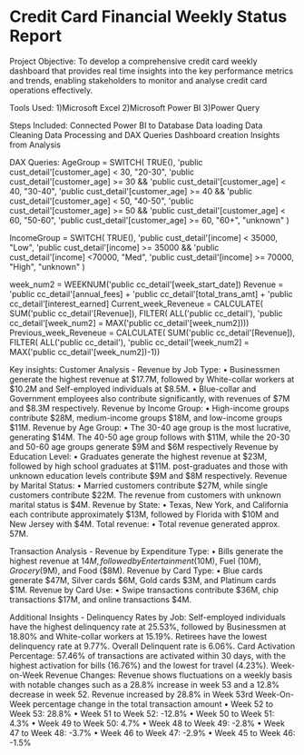 # Credit Card Financial Weekly Status Report

Project Objective: 
To develop a comprehensive credit card weekly dashboard that provides real time insights into the key performance metrics and trends, enabling stakeholders to monitor and analyse credit card operations effectively. 

Tools Used:
1)Microsoft Excel 
2)Microsoft Power BI
3)Power Query

Steps Included:
Connected Power BI to Database
Data loading
Data Cleaning
Data Processing and DAX Queries
Dashboard creation
Insights from Analysis

DAX Queries:
AgeGroup = SWITCH(
TRUE(),
'public cust_detail'[customer_age] < 30, "20-30",
'public cust_detail'[customer_age] >= 30 && 'public cust_detail'[customer_age] < 40, "30-40",
'public cust_detail'[customer_age] >= 40 && 'public cust_detail'[customer_age] < 50, "40-50",
'public cust_detail'[customer_age] >= 50 && 'public cust_detail'[customer_age] < 60, "50-60",
'public cust_detail'[customer_age] >= 60, "60+",
"unknown"
)

IncomeGroup = SWITCH(
TRUE(),
'public cust_detail'[income] < 35000, "Low",
'public cust_detail'[income] >= 35000 && 'public cust_detail'[income] <70000, "Med",
'public cust_detail'[income] >= 70000, "High",
"unknown"
)

week_num2 = WEEKNUM('public cc_detail'[week_start_date])
Revenue = 'public cc_detail'[annual_fees] + 'public cc_detail'[total_trans_amt] + 'public cc_detail'[interest_earned]
Current_week_Reveneue = CALCULATE(
SUM('public cc_detail'[Revenue]),
FILTER(
ALL('public cc_detail'),
'public cc_detail'[week_num2] = MAX('public cc_detail'[week_num2])))
Previous_week_Reveneue = CALCULATE(
SUM('public cc_detail'[Revenue]),
FILTER(
ALL('public cc_detail'),
'public cc_detail'[week_num2] = MAX('public cc_detail'[week_num2])-1))

Key insights:
Customer Analysis -
Revenue by Job Type:
•	Businessmen generate the highest revenue at $17.7M, followed by White-collar workers at $10.2M and Self-employed individuals at $8.5M.
•	Blue-collar and Government employees also contribute significantly, with revenues of $7M and $8.3M respectively.
Revenue by Income Group:
•	High-income groups contribute $28M, medium-income groups $18M, and low-income groups $11M.
Revenue by Age Group:
•	The 30-40 age group is the most lucrative, generating $14M. The 40-50 age group follows with $11M, while the 20-30 and 50-60 age groups generate $9M and $6M respectively
Revenue by Education Level:
•	Graduates generate the highest revenue at $23M, followed by high school graduates at $11M. post-graduates and those with unknown education levels contribute $9M and $8M respectively.
Revenue by Marital Status:
•	Married customers contribute $27M, while single customers contribute $22M. The revenue from customers with unknown marital status is $4M.
Revenue by State:
•	Texas, New York, and California each contribute approximately $13M, followed by Florida with $10M and New Jersey with $4M.
Total revenue:
•	Total revenue generated approx. 57M.

Transaction Analysis -
Revenue by Expenditure Type:
•	Bills generate the highest revenue at $14M, followed by Entertainment ($10M), Fuel ($10M), Grocery ($9M), and Food ($8M).
Revenue by Card Type:
•	Blue cards generate $47M, Silver cards $6M, Gold cards $3M, and Platinum cards $1M.
Revenue by Card Use:
•	Swipe transactions contribute $36M, chip transactions $17M, and online transactions $4M.

Additional Insights -
Delinquency Rates by Job:
Self-employed individuals have the highest delinquency rate at 25.53%, followed by Businessmen at 18.80% and White-collar workers at 15.19%. Retirees have the lowest delinquency rate at 9.77%.
Overall Delinquent rate is 6.06%.
Card Activation Percentage:
57.46% of transactions are activated within 30 days, with the highest activation for bills (16.76%) and the lowest for travel (4.23%).
Week-on-Week Revenue Changes:
Revenue shows fluctuations on a weekly basis with notable changes such as a 28.8% increase in week 53 and a 12.8% decrease in week 52.
Revenue increased by 28.8% in Week 53rd
Week-On-Week percentage change in the total transaction amount
             • Week 52 to Week 53: 28.8%
             • Week 51 to Week 52: -12.8%
             • Week 50 to Week 51: 4.3%
             • Week 49 to Week 50: 4.7%
             • Week 48 to Week 49: -2.8%
             • Week 47 to Week 48: -3.7%
             • Week 46 to Week 47: -2.9%
             • Week 45 to Week 46: -1.5%








